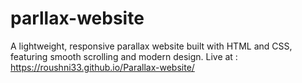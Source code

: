 # parllax-website
A lightweight, responsive parallax website built with HTML and CSS, featuring smooth scrolling and modern design.
Live at : https://roushni33.github.io/Parallax-website/
